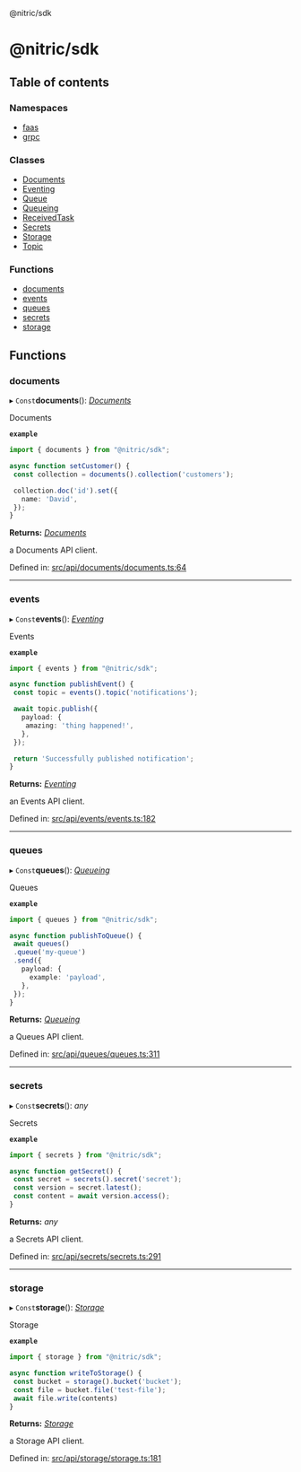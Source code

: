 @nitric/sdk

# @nitric/sdk

## Table of contents

### Namespaces

- [faas](modules/faas.md)
- [grpc](modules/grpc.md)

### Classes

- [Documents](classes/documents.md)
- [Eventing](classes/eventing.md)
- [Queue](classes/queue.md)
- [Queueing](classes/queueing.md)
- [ReceivedTask](classes/receivedtask.md)
- [Secrets](classes/secrets.md)
- [Storage](classes/storage.md)
- [Topic](classes/topic.md)

### Functions

- [documents](README.md#documents)
- [events](README.md#events)
- [queues](README.md#queues)
- [secrets](README.md#secrets)
- [storage](README.md#storage)

## Functions

### documents

▸ `Const`**documents**(): [*Documents*](classes/documents.md)

Documents

**`example`** 
```typescript
import { documents } from "@nitric/sdk";

async function setCustomer() {
 const collection = documents().collection('customers');

 collection.doc('id').set({
   name: 'David',
 });
}
```

**Returns:** [*Documents*](classes/documents.md)

a Documents API client.

Defined in: [src/api/documents/documents.ts:64](https://github.com/nitrictech/node-sdk/blob/43f5f10/src/api/documents/documents.ts#L64)

___

### events

▸ `Const`**events**(): [*Eventing*](classes/eventing.md)

Events

**`example`** 
```typescript
import { events } from "@nitric/sdk";

async function publishEvent() {
 const topic = events().topic('notifications');

 await topic.publish({
   payload: {
    amazing: 'thing happened!',
   },
 });

 return 'Successfully published notification';
}
```

**Returns:** [*Eventing*](classes/eventing.md)

an Events API client.

Defined in: [src/api/events/events.ts:182](https://github.com/nitrictech/node-sdk/blob/43f5f10/src/api/events/events.ts#L182)

___

### queues

▸ `Const`**queues**(): [*Queueing*](classes/queueing.md)

Queues

**`example`** 
```typescript
import { queues } from "@nitric/sdk";

async function publishToQueue() {
 await queues()
 .queue('my-queue')
 .send({
   payload: {
     example: 'payload',
   },
 });
}
```

**Returns:** [*Queueing*](classes/queueing.md)

a Queues API client.

Defined in: [src/api/queues/queues.ts:311](https://github.com/nitrictech/node-sdk/blob/43f5f10/src/api/queues/queues.ts#L311)

___

### secrets

▸ `Const`**secrets**(): *any*

Secrets

**`example`** 
```typescript
import { secrets } from "@nitric/sdk";

async function getSecret() {
 const secret = secrets().secret('secret');
 const version = secret.latest();
 const content = await version.access();
}
```

**Returns:** *any*

a Secrets API client.

Defined in: [src/api/secrets/secrets.ts:291](https://github.com/nitrictech/node-sdk/blob/43f5f10/src/api/secrets/secrets.ts#L291)

___

### storage

▸ `Const`**storage**(): [*Storage*](classes/storage.md)

Storage

**`example`** 
```typescript
import { storage } from "@nitric/sdk";

async function writeToStorage() {
 const bucket = storage().bucket('bucket');
 const file = bucket.file('test-file');
 await file.write(contents)
}
```

**Returns:** [*Storage*](classes/storage.md)

a Storage API client.

Defined in: [src/api/storage/storage.ts:181](https://github.com/nitrictech/node-sdk/blob/43f5f10/src/api/storage/storage.ts#L181)
